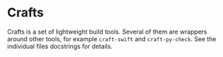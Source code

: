 # Crafts

Crafts is a set of lightweight build tools.
Several of them are wrappers around other tools, for example `craft-swift` and `craft-py-check`.
See the individual files docstrings for details.
